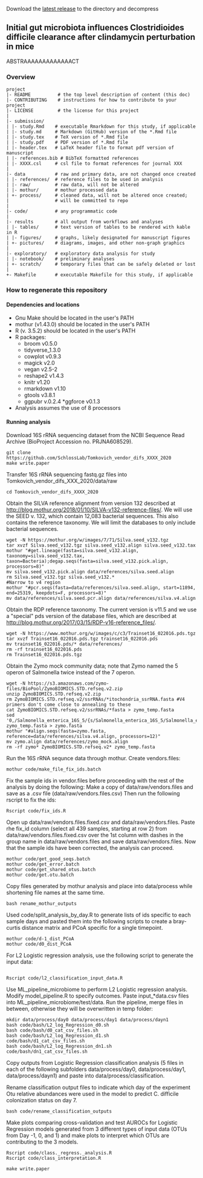 Download the [latest release](https://github.com/SchlossLab/new_project/releases/latest) to the directory and decompress


## Initial gut microbiota influences Clostridioides difficile clearance after clindamycin perturbation in mice

ABSTRAAAAAAAAAAAAACT




### Overview

	project
	|- README          # the top level description of content (this doc)
	|- CONTRIBUTING    # instructions for how to contribute to your project
	|- LICENSE         # the license for this project
	|
	|- submission/
	| |- study.Rmd    # executable Rmarkdown for this study, if applicable
	| |- study.md     # Markdown (GitHub) version of the *.Rmd file
	| |- study.tex    # TeX version of *.Rmd file
	| |- study.pdf    # PDF version of *.Rmd file
	| |- header.tex   # LaTeX header file to format pdf version of manuscript
	| |- references.bib # BibTeX formatted references
	| |- XXXX.csl     # csl file to format references for journal XXX
	|
	|- data           # raw and primary data, are not changed once created
	| |- references/  # reference files to be used in analysis
	| |- raw/         # raw data, will not be altered
	| |- mothur/      # mothur processed data
	| +- process/     # cleaned data, will not be altered once created;
	|                 # will be committed to repo
	|
	|- code/          # any programmatic code
	|
	|- results        # all output from workflows and analyses
	| |- tables/      # text version of tables to be rendered with kable in R
	| |- figures/     # graphs, likely designated for manuscript figures
	| +- pictures/    # diagrams, images, and other non-graph graphics
	|
	|- exploratory/   # exploratory data analysis for study
	| |- notebook/    # preliminary analyses
	| +- scratch/     # temporary files that can be safely deleted or lost
	|
	+- Makefile       # executable Makefile for this study, if applicable


### How to regenerate this repository

#### Dependencies and locations
* Gnu Make should be located in the user's PATH
* mothur (v1.43.0) should be located in the user's PATH
* R (v. 3.5.2) should be located in the user's PATH
* R packages:
    * broom v0.5.0
    * tidyverse_1.3.0
    * cowplot v0.9.3
    * magick v2.0
    * vegan v2.5-2
    * reshape2 v1.4.3
    * knitr v1.20
    * rmarkdown v1.10
    * gtools v3.8.1
    * ggpubr v.0.2.4
    *ggforce v0.1.3
* Analysis assumes the use of 8 processors  


#### Running analysis
Download 16S rRNA sequencing dataset from the NCBI Sequence Read Archive (BioProject Accession no. PRJNA608529).
```
git clone https://github.com/SchlossLab/Tomkovich_vendor_difs_XXXX_2020
make write.paper
```
Transfer 16S rRNA sequencing fastq.gz files into Tomkovich_vendor_difs_XXX_2020/data/raw
```
cd Tomkovich_vendor_difs_XXXX_2020
```
Obtain the SILVA reference alignment from version 132 described at http://blog.mothur.org/2018/01/10/SILVA-v132-reference-files/. We will use the SEED v. 132, which contain 12,083 bacterial sequences. This also contains the reference taxonomy. We will limit the databases to only include bacterial sequences.
```
wget -N https://mothur.org/w/images/7/71/Silva.seed_v132.tgz
tar xvzf Silva.seed_v132.tgz silva.seed_v132.align silva.seed_v132.tax
mothur "#get.lineage(fasta=silva.seed_v132.align, taxonomy=silva.seed_v132.tax, taxon=Bacteria);degap.seqs(fasta=silva.seed_v132.pick.align, processors=8)"
mv silva.seed_v132.pick.align data/references/silva.seed.align
rm Silva.seed_v132.tgz silva.seed_v132.*
#Narrow to v4 region
mothur "#pcr.seqs(fasta=data/references/silva.seed.align, start=11894, end=25319, keepdots=F, processors=8)"
mv data/references/silva.seed.pcr.align data/references/silva.v4.align
```
Obtain the RDP reference taxonomy. The current version is v11.5 and we use a "special" pds version of the database files, which are described at http://blog.mothur.org/2017/03/15/RDP-v16-reference_files/.
```
wget -N https://www.mothur.org/w/images/c/c3/Trainset16_022016.pds.tgz
tar xvzf Trainset16_022016.pds.tgz trainset16_022016.pds
mv trainset16_022016.pds/* data/references/
rm -rf trainset16_022016.pds
rm Trainset16_022016.pds.tgz
```
Obtain the Zymo mock community data; note that Zymo named the 5 operon of Salmonella twice instead of the 7 operon.
```
wget -N https://s3.amazonaws.com/zymo-files/BioPool/ZymoBIOMICS.STD.refseq.v2.zip
unzip ZymoBIOMICS.STD.refseq.v2.zip
rm ZymoBIOMICS.STD.refseq.v2/ssrRNAs/*itochondria_ssrRNA.fasta #V4 primers don't come close to annealing to these
cat ZymoBIOMICS.STD.refseq.v2/ssrRNAs/*fasta > zymo_temp.fasta
sed '0,/Salmonella_enterica_16S_5/{s/Salmonella_enterica_16S_5/Salmonella_enterica_16S_7/}' zymo_temp.fasta > zymo.fasta
mothur "#align.seqs(fasta=zymo.fasta, reference=data/references/silva.v4.align, processors=12)"
mv zymo.align data/references/zymo_mock.align
rm -rf zymo* ZymoBIOMICS.STD.refseq.v2* zymo_temp.fasta
```
Run the 16S rRNA sequnce data through mothur.
Create vendors.files:
```
mothur code/make_file_fix_ids.batch
```
Fix the sample ids in vendor.files before proceeding with the rest of the analysis by doing the following:
Make a copy of data/raw/vendors.files and save as a .csv file (data/raw/vendors.files.csv)
Then run the following rscript to fix the ids:
```
Rscript code/fix_ids.R
```
Open up data/raw/vendors.files.fixed.csv and data/raw/vendors.files. Paste rhe fix_id column (select all 439 samples, starting at row 2) from data/raw/vendors.files.fixed.csv over the 1st column with dashes in the group name in data/raw/vendors.files and save data/raw/vendors.files. Now that the sample ids have been corrected, the analysis can proceed.
```
mothur code/get_good_seqs.batch
mothur code/get_error.batch
mothur code/get_shared_otus.batch
mothur code/get.otu.batch
```
Copy files generated by mothur analysis and place into data/process while shortening file names at the same time.
```
bash rename_mothur_outputs
```

Used code/split_analysis_by_day.R to generate lists of ids specific to each sample days and pasted them into the following scripts to create a bray-curtis distance matrix and PCoA specific for a single timepoint.
```
mothur code/d-1_dist_PCoA
mothur code/d0_dist_PCoA
```

For L2 Logistic regression analysis, use the following script to generate the input data:
```

Rscript code/l2_classification_input_data.R
```
Use ML_pipeline_microbiome to perform L2 Logistic regression analysis. Modify model_pipeline.R to specify outcomes. Paste input_*data.csv files into ML_pipeline_microbiome/test/data. Run the pipeline, merge files in between, otherwise they will be overwritten in temp folder:
```
mkdir data/process/day0 data/process/day1 data/process/dayn1
bash code/bash/L2_log_Regression_d0.sh
bash code/bash/d0_cat_csv_files.sh
bash code/bash/L2_log_Regression_d1.sh
code/bash/d1_cat_csv_files.sh
bash code/bash/L2_log_Regression_dn1.sh
code/bash/dn1_cat_csv_files.sh
```
Copy outputs from Logistic Regression classification analysis (5 files in each of the following subfolders data/process/day0, data/process/day1, data/process/dayn1) and paste into data/process/classification.

Rename classification output files to indicate which day of the experiment Otu relative abundances were used in the model to predict C. difficile colonization status on day 7.
```
bash code/rename_classification_outputs
```
Make plots comparing cross-validation and test AUROCs for Logistic Regression models generated from 3 different types of input data (OTUs from Day -1, 0, and 1) and make plots to interpret which OTUs are contributing to the 3 models.
```
Rscript code/class._regress._analysis.R
Rscript code/class_interpretation.R
```

```
make write.paper
```
